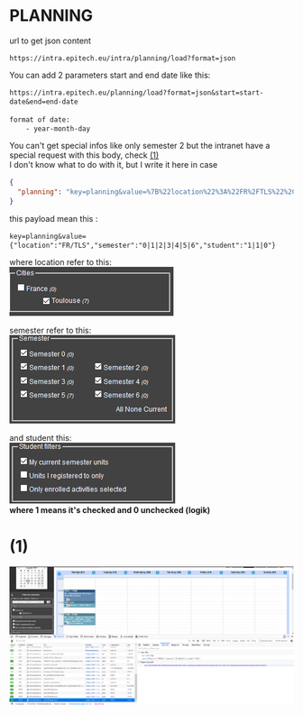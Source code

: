 # PLANNING

url to get json content

````
https://intra.epitech.eu/intra/planning/load?format=json
````

You can add 2 parameters start and end date like this:
````
https://intra.epitech.eu/planning/load?format=json&start=start-date&end=end-date

format of date: 
    - year-month-day
````

You can't get special infos like only semester 2 but the intranet have a special request with this body, check [(1)](#1)  
I don't know what to do with it, but I write it here in case
````json
{
  "planning": "key=planning&value=%7B%22location%22%3A%22FR%2FTLS%22%2C%22semester%22%3A%220%7C1%7C2%7C3%7C4%7C5%7C6%22%2C%22student%22%3A%221%7C1%7C0%22%7D"
}
````
this payload mean this :
````
key=planning&value={"location":"FR/TLS","semester":"0|1|2|3|4|5|6","student":"1|1|0"}
````

where location refer to this:  
![img.png](images/city.png)

semester refer to this:  
![img.png](images/semester.png)

and student this:  
![img.png](images/student.png)  
**where 1 means it's checked and 0 unchecked (logik)**



# (1)
![img.png](images/request.png)